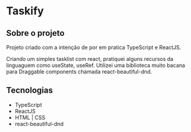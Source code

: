 # Taskify

## Sobre o projeto
<p> Projeto criado com a intenção de por em pratica TypeScript e ReactJS. </p>
<p> Criando um simples tasklist com react, pratiquei alguns recursos da linguaguem como useState, useRef. Utilizei uma biblioteca muito bacana para Draggable components chamada react-beautiful-dnd.</p>


## Tecnologias
- TypeScript
- ReactJS
- HTML | CSS 
- react-beautiful-dnd
